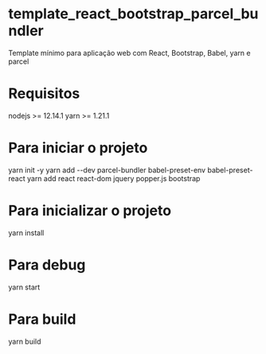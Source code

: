 # template_react_bootstrap_parcel_bundler
Template mínimo para aplicação web com React, Bootstrap, Babel, yarn e parcel

# Requisitos
nodejs >= 12.14.1
yarn >= 1.21.1

# Para iniciar o projeto
yarn init -y
yarn add --dev parcel-bundler babel-preset-env babel-preset-react
yarn add react react-dom jquery popper.js bootstrap

# Para inicializar o projeto
yarn install

# Para debug
yarn start

# Para build 
yarn build
